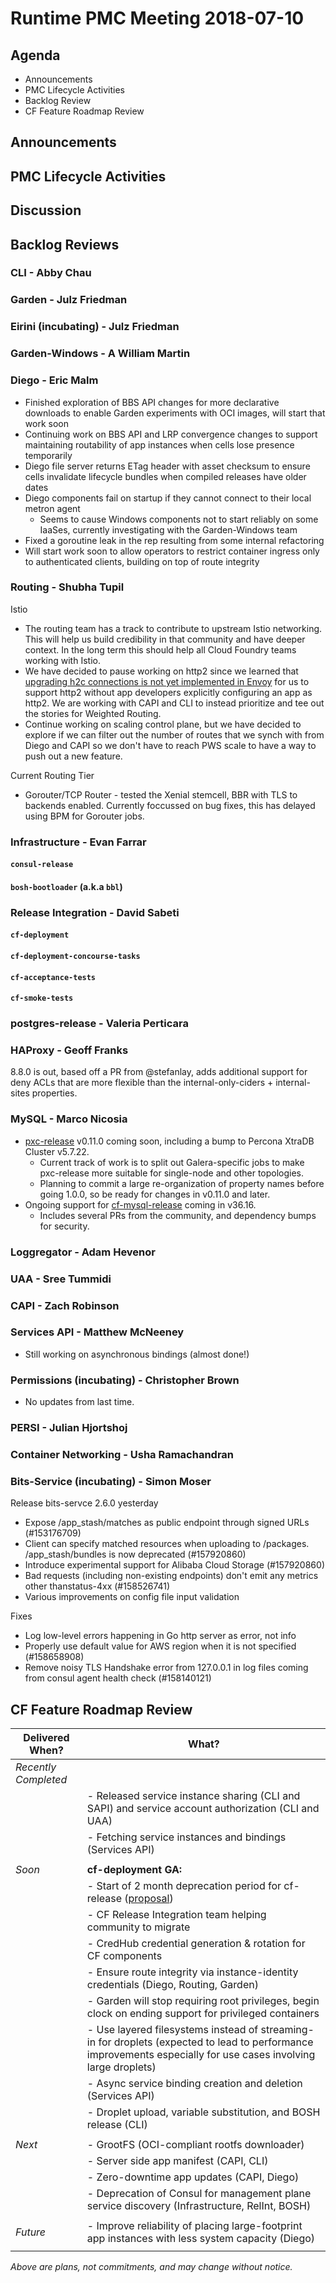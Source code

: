 # Runtime PMC Meeting 2018-07-10

## Agenda

* Announcements
* PMC Lifecycle Activities
* Backlog Review
* CF Feature Roadmap Review


## Announcements


## PMC Lifecycle Activities


## Discussion


## Backlog Reviews

### CLI - Abby Chau


### Garden - Julz Friedman


### Eirini (incubating) - Julz Friedman


### Garden-Windows - A William Martin


### Diego - Eric Malm

- Finished exploration of BBS API changes for more declarative downloads to enable Garden experiments with OCI images, will start that work soon
- Continuing work on BBS API and LRP convergence changes to support maintaining routability of app instances when cells lose presence temporarily
- Diego file server returns ETag header with asset checksum to ensure cells invalidate lifecycle bundles when compiled releases have older dates
- Diego components fail on startup if they cannot connect to their local metron agent
  - Seems to cause Windows components not to start reliably on some IaaSes, currently investigating with the Garden-Windows team
- Fixed a goroutine leak in the rep resulting from some internal refactoring
- Will start work soon to allow operators to restrict container ingress only to authenticated clients, building on top of route integrity


### Routing - Shubha Tupil
Istio

- The routing team has a track to contribute to upstream Istio networking. This will help us build credibility in that community and have deeper context. In the long term this should help all Cloud Foundry teams working with Istio.
- We have decided to pause working on http2 since we learned that [upgrading h2c connections is not yet implemented in Envoy](https://github.com/envoyproxy/envoy/issues/1502) for us to support http2 without app developers explicitly configuring an app as http2. We are working with CAPI and CLI to instead prioritize and tee out the stories for Weighted Routing.
- Continue working on scaling control plane, but we have decided to explore if we can filter out the number of routes that we synch with from Diego and CAPI so we don't have to reach PWS scale to have a way to push out a new feature.

Current Routing Tier
- Gorouter/TCP Router - tested the Xenial stemcell, BBR with TLS to backends enabled. Currently foccussed on bug fixes, this has delayed using BPM for Gorouter jobs.


### Infrastructure - Evan Farrar

#### `consul-release`


#### `bosh-bootloader` (a.k.a `bbl`)


### Release Integration - David Sabeti

#### `cf-deployment`


#### `cf-deployment-concourse-tasks`


#### `cf-acceptance-tests`


#### `cf-smoke-tests`



### postgres-release - Valeria Perticara


### HAProxy - Geoff Franks

8.8.0 is out, based off a PR from @stefanlay, adds additional support for deny ACLs that are more flexible than the internal-only-ciders + internal-sites properties.

### MySQL - Marco Nicosia

- [pxc-release](https://github.com/cloudfoundry-incubator/pxc-release) v0.11.0 coming soon, including a bump to Percona XtraDB Cluster v5.7.22.
  - Current track of work is to split out Galera-specific jobs to make pxc-release more suitable for single-node and other topologies.
  - Planning to commit a large re-organization of property names before going 1.0.0, so be ready for changes in v0.11.0 and later.
- Ongoing support for [cf-mysql-release](http://github.com/cloudfoundry/cf-mysql-release) coming in v36.16.
  - Includes several PRs from the community, and dependency bumps for security.

### Loggregator - Adam Hevenor


### UAA - Sree Tummidi


### CAPI - Zach Robinson


### Services API - Matthew McNeeney

* Still working on asynchronous bindings (almost done!)


### Permissions (incubating) - Christopher Brown

* No updates from last time.


### PERSI - Julian Hjortshoj


### Container Networking - Usha Ramachandran


### Bits-Service (incubating) - Simon Moser

Release bits-servce 2.6.0 yesterday

- Expose /app_stash/matches as public endpoint through signed URLs (#153176709)
- Client can specify matched resources when uploading to /packages. /app_stash/bundles is now deprecated (#157920860)
- Introduce experimental support for Alibaba Cloud Storage (#157920860)
- Bad requests (including non-existing endpoints) don't emit any metrics other thanstatus-4xx (#158526741)
- Various improvements on config file input validation

Fixes

- Log low-level errors happening in Go http server as error, not info
- Properly use default value for AWS region when it is not specified (#158658908)
- Remove noisy TLS Handshake error from 127.0.0.1 in log files coming from consul agent health check (#158140121)

## CF Feature Roadmap Review



Delivered When? | What?
------|------
*Recently Completed* |
|| - Released service instance sharing (CLI and SAPI) and service account authorization (CLI and UAA)
|| - Fetching service instances and bindings (Services API)
||
*Soon* | **cf-deployment GA:**
|| - Start of 2 month deprecation period for cf-release ([proposal](https://docs.google.com/document/d/1KLl4UIQbl92SvYom4fO-LcEoMK1D45KmjA988MwnOR4/edit?usp=sharing))
|| - CF Release Integration team helping community to migrate
|| - CredHub credential generation & rotation for CF components
|| - Ensure route integrity via instance-identity credentials (Diego, Routing, Garden)
|| - Garden will stop requiring root privileges, begin clock on ending support for privileged containers
|| - Use layered filesystems instead of streaming-in for droplets (expected to lead to performance improvements especially for use cases involving large droplets)
|| - Async service binding creation and deletion (Services API)
|| - Droplet upload, variable substitution, and BOSH release (CLI)
||
*Next* | - GrootFS (OCI-compliant rootfs downloader)
|| - Server side app manifest (CAPI, CLI)
|| - Zero-downtime app updates (CAPI, Diego)
|| - Deprecation of Consul for management plane service discovery (Infrastructure, RelInt, BOSH)
||
*Future* | - Improve reliability of placing large-footprint app instances with less system capacity (Diego)
||

*Above are plans, not commitments, and may change without notice.*
